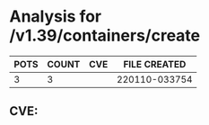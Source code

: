 # Analysis for /v1.39/containers/create
| POTS | COUNT | CVE | FILE CREATED |
|---|---|---|---|
| 3 | 3 | | 220110-033754 |

## CVE: 